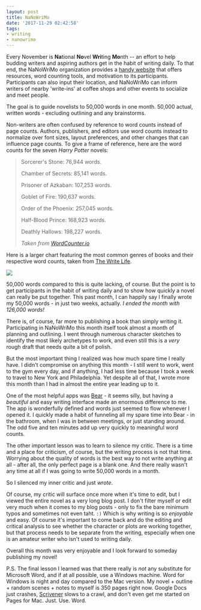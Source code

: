 ```yaml
---
layout: post
title: NaNoWriMo
date: '2017-11-29 02:42:58'
tags:
- writing
- nanowrimo
---
```


Every November is **Na**tional **No**vel **Wri**ting **Mo**nth -- an effort to help budding writers and aspiring authors get in the habit of writing daily. To that end, the NaNoWriMo organization provides a [handy website](https://nanowrimo.org/) that offers resources, word counting tools, and motivation to its participants. Participants can also input their location, and NaNoWriMo can inform writers of nearby 'write-ins' at coffee shops and other events to socialize and meet people.

The goal is to guide novelists to 50,000 words in one month. 50,000 actual, written words - excluding outlining and any brainstorms.

Non-writers are often confused by reference to word counts instead of page counts. Authors, publishers, and editors use word counts instead to normalize over font sizes, layout preferences, and other changes that can influence page counts. To give a frame of reference, here are the word counts for the seven *Harry Potter* novels:

> Sorcerer's Stone: 76,944 words.
>
> Chamber of Secrets: 85,141 words.
>
> Prisoner of Azkaban: 107,253 words.
>
> Goblet of Fire: 190,637 words.
>
> Order of the Phoenix: 257,045 words.
>
> Half-Blood Prince: 168,923 words.
>
> Deathly Hallows: 198,227 words.
>
> <cite>Taken from [WordCounter.io](https://wordcounter.io/blog/how-many-words-are-in-harry-potter/)</cite>

Here is a larger chart featuring the most common genres of books and their respective word counts, taken from [The Write Life](https://thewritelife.com/how-many-words-in-a-novel/).

![](/content/images/2017/11/Screen-Shot-2017-11-28-at-6-28-27-PM.png)

50,000 words compared to this is quite lacking, of course. But the point is to get participants in the habit of writing daily and to show how quickly a novel can really be put together. This past month, I can happily say I finally wrote my 50,000 words - in just two weeks, actually. *I ended the month with 126,000 words!*

There is, of course, far more to publishing a book than simply writing it. Participating in NaNoWriMo this month itself took almost a month of planning and outlining. I went through numerous character sketches to identify the most likely archetypes to work, and even still this is a *very* rough draft that needs quite a bit of polish.

But the most important thing I realized was how much spare time I really have. I didn't compromise on anything this month - I still went to work, went to the gym every day, and if anything, I had less time because I took a week to travel to New York and Philadelphia. Yet despite all of that, I wrote more this month than I had in almost the entire year leading up to it.

One of the most helpful apps was [Bear](http://www.bear-writer.com) - it seems silly, but having a *beautiful* and easy writing interface made an enormous difference to me. The app is wonderfully defined and words just seemed to flow whenever I opened it. I quickly made a habit of funneling all my spare time into Bear - in the bathroom, when I was in between meetings, or just standing around. The odd five and ten minutes add up very quickly to meaningful word counts.

The other important lesson was to learn to silence my critic. There is a time and a place for criticism, of course, but the writing process is not that time. Worrying about the quality of words is the best way to not write anything at all - after all, the only perfect page is a blank one. And there really wasn't any time at all if I was going to write 50,000 words in a month.

So I silenced my inner critic and just *wrote*.

Of course, my critic will surface once more when it's time to edit, but I viewed the entire novel as a very long blog post. I don't filter myself or edit very much when it comes to my blog posts - only to fix the bare minimum typos and sometimes not even taht. `:)` Which is why writing is so *enjoyable* and easy. Of course it's important to come back and do the editing and critical analysis to see whether the character or plots are working together, but that process needs to be separate from the writing, especially when one is an amateur writer who isn't used to writing daily.

Overall this month was very enjoyable and I look forward to someday publishing my novel!

P.S. The final lesson I learned was that there really is *not* any substitute for Microsoft Word, and if at all possible, use a Windows machine. Word for Windows is night and day compared to the Mac version. My novel + outline + random scenes + notes to myself is 350 pages right now. Google Docs just crashes, [Scrivener](http://www.literatureandlatte.com/scrivener/overview) slows to a crawl, and don't even get me started on Pages for Mac. Just. Use. Word.
